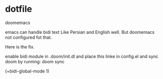 # dotfile


doomemacs



emacs can handle bidi text Like Persian and English well. But doomemacs not configured fot that.

Here is the fix.

enable bidi module in .doom/init.dl and place this linke in config.el and sync doom by running: doom sync

(+bidi-global-mode 1)

